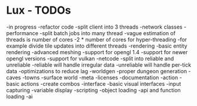 # Lux - TODOs

-in progress
  -refactor code
  -split client into 3 threads
  -network classes
-performance
  -split batch jobs into many thread
    -vague estimation of threads is number of cores
      -2 * number of cores for hyper-threading
    -for example divide tile updates into different threads
-rendering
  -basic entity rendering
  -advanced meshing
  -support for opengl 1.4
  -support for newer opengl versions
  -support for vulkan
-netcode
  -split into reliable and unreliable
    -reliable will handle irregular data
    -unreliable will handle per-tick data
  -optimizations to reduce lag
-worldgen
  -proper dungeon generation
  -caves
  -towns
  -surface world
-meta
  -licenses
  -documentation
-action
  -basic actions
  -create combos
-interface
  -basic visual interfaces
  -input capturing
  -variable display
-scripting
  -object loading
  -api and function loading
-ai

